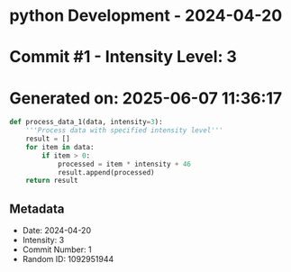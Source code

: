 ﻿# python Development - 2024-04-20
# Commit #1 - Intensity Level: 3
# Generated on: 2025-06-07 11:36:17
```python
def process_data_1(data, intensity=3):
    '''Process data with specified intensity level'''
    result = []
    for item in data:
        if item > 0:
            processed = item * intensity + 46
            result.append(processed)
    return result
```
## Metadata
- Date: 2024-04-20
- Intensity: 3
- Commit Number: 1
- Random ID: 1092951944
